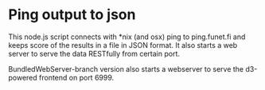 # Ping output to json
This node.js script connects with *nix (and osx) ping to ping.funet.fi and keeps score of the results in a file in JSON format. It also starts a web server to serve the data RESTfully from certain port.

BundledWebServer-branch version also starts a webserver to serve the d3-powered frontend on port 6999. 


